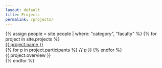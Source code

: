```yaml
---
layout: default
title: Projects
permalink: /projects/
---
```

<div class="mdl-grid portfolio-max-width">
	{% assign people = site.people | where: "category", "faculty" %}
	{% for project in site.projects %}
		<div class="mdl-cell mdl-card mdl-shadow--4dp portfolio-card">
			<div class="mdl-card__title">
			    <a href="{{project.permalink }}"> {{ project.name }} </a>
			</div>
			{% for p in project.participants %}
			    <i> {{ p }} </i>
			{% endfor %}<br>
			<div class="thin-border"></div>
			<div class="project-overview"> {{ project.overview }} </div>
			<div class="mdl-card__supporting-text"></div>
		</div>
	{% endfor %}
</div>

